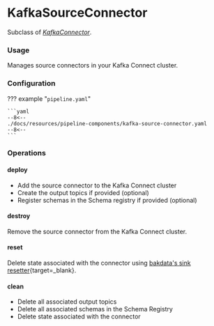 # KafkaSourceConnector

Subclass of [_KafkaConnector_](./kafka-connector.md).

### Usage

Manages source connectors in your Kafka Connect cluster.

### Configuration

<!-- dprint-ignore-start -->

??? example "`pipeline.yaml`"

    ```yaml
    --8<--
    ./docs/resources/pipeline-components/kafka-source-connector.yaml
    --8<--
    ```

<!-- dprint-ignore-end -->

### Operations

#### deploy

- Add the source connector to the Kafka Connect cluster
- Create the output topics if provided (optional)
- Register schemas in the Schema registry if provided (optional)

#### destroy

Remove the source connector from the Kafka Connect cluster.

#### reset

Delete state associated with the connector using
[bakdata's sink resetter](https://github.com/bakdata/kafka-connect-resetter/#source-resetter){target=_blank}.

#### clean

- Delete all associated output topics
- Delete all associated schemas in the Schema Registry
- Delete state associated with the connector
